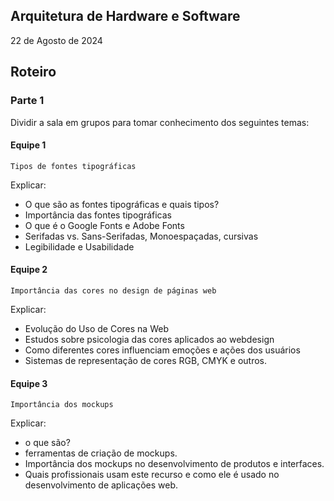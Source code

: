 ## Arquitetura de Hardware e Software

22 de Agosto de 2024

## Roteiro 

### Parte 1

Dividir a sala em grupos para tomar conhecimento dos seguintes temas:

#### Equipe 1

``Tipos de fontes tipográficas``

Explicar:
 - O que são as fontes tipográficas e quais tipos?
 - Importância das fontes tipográficas
 - O que é o Google Fonts e Adobe Fonts
 - Serifadas vs. Sans-Serifadas, Monoespaçadas, cursivas
 - Legibilidade e Usabilidade

#### Equipe 2

``Importância das cores no design de páginas web``

Explicar:
 - Evolução do Uso de Cores na Web
 - Estudos sobre psicologia das cores aplicados ao webdesign
 - Como diferentes cores influenciam emoções e ações dos usuários
 - Sistemas de representação de cores RGB, CMYK e outros.

#### Equipe 3

``Importância dos mockups``

Explicar:
 - o que são?
 - ferramentas de criação de mockups.
 - Importância dos mockups no desenvolvimento de produtos e interfaces.
 - Quais profissionais usam este recurso e como ele é usado no desenvolvimento de aplicações web.

 




